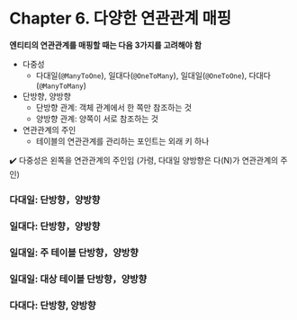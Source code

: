 # Chapter 6. 다양한 연관관계 매핑

**엔티티의 연관관계를 매핑할 때는 다음 3가지를 고려해야 함**

- 다중성 
  - 다대일(`@ManyToOne`), 일대다(`@OneToMany`), 일대일(`@OneToOne`), 다대다(`@ManyToMany`)
- 단방향, 양방향
  - 단방향 관계: 객체 관계에서 한 쪽만 참조하는 것
  - 양방향 관계: 양쪽이 서로 참조하는 것
- 연관관계의 주인
  - 테이블의 연관관계를 관리하는 포인트는 외래 키 하나


✔️ 다중성은 왼쪽을 연관관계의 주인임 (가령, 다대일 양방향은 다(N)가 연관관계의 주인)

### 다대일: 단방향，양방향 
### 일대다: 단방향，양방향
### 일대일: 주 테이블 단방향，양방향
### 일대일: 대상 테이블 단방향，양방향
### 다대다: 단방향, 양방향